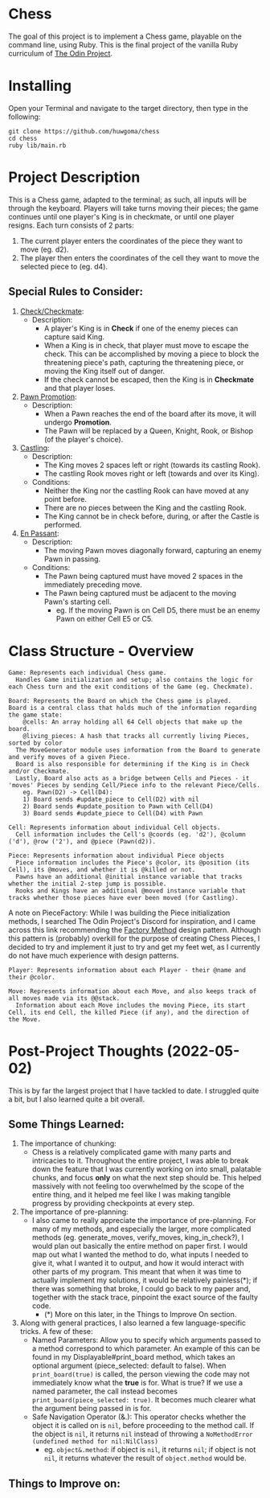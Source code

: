 # Chess
The goal of this project is to implement a Chess game, playable on the command line, using Ruby.
This is the final project of the vanilla Ruby curriculum of [The Odin Project](https://www.theodinproject.com/paths/full-stack-ruby-on-rails/courses/ruby-programming/lessons/ruby-final-project).
# Installing
Open your Terminal and navigate to the target directory, then type in the following:
```
git clone https://github.com/huwgoma/chess
cd chess
ruby lib/main.rb
```
# Project Description
This is a Chess game, adapted to the terminal; as such, all inputs will be through the keyboard. 
Players will take turns moving their pieces; the game continues until one player's King is in checkmate, or until one player resigns. Each turn consists of 2 parts: 
  1) The current player enters the coordinates of the piece they want to move (eg. d2).
  2) The player then enters the coordinates of the cell they want to move the selected piece to (eg. d4).
## Special Rules to Consider:
  1) [Check/Checkmate](https://en.wikipedia.org/wiki/Check_(chess)):
     - Description:
       - A player's King is in **Check** if one of the enemy pieces can capture said King.
       - When a King is in check, that player must move to escape the check. This can be accomplished by moving a piece to block the threatening piece's           path, capturing the threatening piece, or moving the King itself out of danger.
       - If the check cannot be escaped, then the King is in **Checkmate** and that player loses.
  2) [Pawn Promotion](https://en.wikipedia.org/wiki/Promotion_(chess)):
     - Description:
       - When a Pawn reaches the end of the board after its move, it will undergo **Promotion**.
       - The Pawn will be replaced by a Queen, Knight, Rook, or Bishop (of the player's choice).
  3) [Castling](https://en.wikipedia.org/wiki/Castling):
     - Description:
       - The King moves 2 spaces left or right (towards its castling Rook).
       - The castling Rook moves right or left (towards and over its King).
     - Conditions:
       - Neither the King nor the castling Rook can have moved at any point before.
       - There are no pieces between the King and the castling Rook. 
       - The King cannot be in check before, during, or after the Castle is performed.
  4) [En Passant](https://en.wikipedia.org/wiki/En_passant):
     - Description: 
        - The moving Pawn moves diagonally forward, capturing an enemy Pawn in passing.
      - Conditions:
        - The Pawn being captured must have moved 2 spaces in the immediately preceding move.
        - The Pawn being captured must be adjacent to the moving Pawn's starting cell.
          - eg. If the moving Pawn is on Cell D5, there must be an enemy Pawn on either Cell E5 or C5.
# Class Structure - Overview
```
Game: Represents each individual Chess game.
  Handles Game initialization and setup; also contains the logic for each Chess turn and the exit conditions of the Game (eg. Checkmate).

Board: Represents the Board on which the Chess game is played.
Board is a central class that holds much of the information regarding the game state:
    @cells: An array holding all 64 Cell objects that make up the board.
    @living_pieces: A hash that tracks all currently living Pieces, sorted by color
  The MoveGenerator module uses information from the Board to generate and verify moves of a given Piece.
  Board is also responsible for determining if the King is in Check and/or Checkmate.
  Lastly, Board also acts as a bridge between Cells and Pieces - it 'moves' Pieces by sending Cell/Piece info to the relevant Piece/Cells.
    eg. Pawn(D2) -> Cell(D4): 
    1) Board sends #update_piece to Cell(D2) with nil
    2) Board sends #update_position to Pawn with Cell(D4)
    3) Board sends #update_piece to Cell(D4) with Pawn

Cell: Represents information about individual Cell objects.
  Cell information includes the Cell's @coords (eg. 'd2'), @column ('d'), @row ('2'), and @piece (Pawn(d2)).

Piece: Represents information about individual Piece objects
  Piece information includes the Piece's @color, its @position (its Cell), its @moves, and whether it is @killed or not.
  Pawns have an additional @initial instance variable that tracks whether the initial 2-step jump is possible.
  Rooks and Kings have an additional @moved instance variable that tracks whether those pieces have ever been moved (for Castling).
```
A note on PieceFactory: While I was building the Piece initialization methods, I searched The Odin Project's Discord for inspiration, and I came across this link recommending the [Factory Method](https://refactoring.guru/design-patterns/factory-method) design pattern. Although this pattern is (probably) overkill for the purpose of creating Chess Pieces, I decided to try and implement it just to try and get my feet wet, as I currently do not have much experience with design patterns. 
```
Player: Represents information about each Player - their @name and their @color.

Move: Represents information about each Move, and also keeps track of all moves made via its @@stack.
  Information about each Move includes the moving Piece, its start Cell, its end Cell, the killed Piece (if any), and the direction of the Move.
```
# Post-Project Thoughts (2022-05-02)
This is by far the largest project that I have tackled to date. I struggled quite a bit, but I also learned quite a bit overall.
## Some Things Learned:
1) The importance of chunking:
   - Chess is a relatively complicated game with many parts and intricacies to it. Throughout the entire project, I was able to break down the feature that I was currently working on into small, palatable chunks, and focus **only** on what the next step should be. This helped massively with not feeling too overwhelmed by the scope of the entire thing, and it helped me feel like I was making tangible progress by providing checkpoints at every step.
2) The importance of pre-planning:
   - I also came to really appreciate the importance of pre-planning. For many of my methods, and especially the larger, more complicated methods (eg. generate_moves, verify_moves, king_in_check?), I would plan out basically the entire method on paper first. I would map out what I wanted the method to do, what inputs I needed to give it, what I wanted it to output, and how it would interact with other parts of my program. This meant that when it was time to actually implement my solutions, it would be relatively painless(\*); if there was something that broke, I could go back to my paper and, together with the stack trace, pinpoint the exact source of the faulty code.
      - (\*) More on this later, in the Things to Improve On section.
3) Along with general practices, I also learned a few language-specific tricks. A few of these:
   - Named Parameters: Allow you to specify which arguments passed to a method correspond to which parameter. An example of this can be found in my Displayable#print_board method, which takes an optional argument (piece_selected: default to false). When `print_board(true)` is called, the person viewing the code may not immediately know what the **true** is for. What is true? If we use a named parameter, the call instead becomes `print_board(piece_selected: true)`. It becomes much clearer what the argument being passed in is for.
   - Safe Navigation Operator (&.): This operator checks whether the object it is called on is `nil`, before proceeding to the method call. If the object is `nil`, it returns `nil` instead of throwing a `NoMethodError (undefined method for nil:NilClass)`
      - eg. `object&.method`: if object is `nil`, it returns `nil`; if object is not `nil`, it returns whatever the result of `object.method` would be. 
## Things to Improve on:

